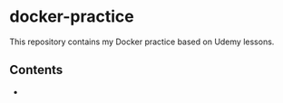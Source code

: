 # docker-practice
This repository contains my Docker practice based on Udemy lessons.

## Contents
-
